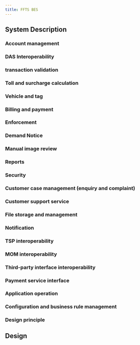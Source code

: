 ```yaml
---
title: FFTS BES
---
```


## System Description

### Account management
### DAS Interoperability
### transaction validation
### Toll and surcharge calculation
### Vehicle and tag
### Billing and payment
### Enforcement
### Demand Notice
### Manual image review
### Reports
### Security
### Customer case management (enquiry and complaint)
### Customer support service
### File storage and management
### Notification
### TSP interoperability
### MOM interoperability
### Third-party interface interoperability
### Payment service interface
### Application operation
### Configuration and business rule management
### Design principle
###
##
##
##
##
##
##
## Design
